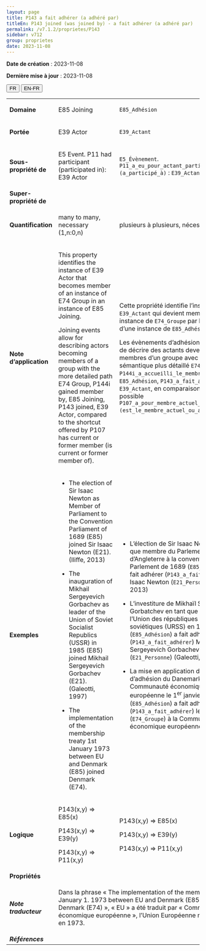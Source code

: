 ```yaml
---
layout: page
title: P143 a fait adhérer (a adhéré par)
titleEn: P143 joined (was joined by) - a fait adhérer (a adhéré par)
permalink: /v7.1.2/proprietes/P143
sidebar: v712
group: proprietes
date: 2023-11-08
---
```


**Date de création** : 2023-11-08

**Dernière mise à jour** : 2023-11-08

<div class="lang-buttons">
 <button id="fr" class="activate">FR</button>
 <button id="en-fr">EN-FR</button>
</div>

<table>
<tbody>
<tr>
<td><strong>Domaine</strong></td>
<td class="en">
<p>E85 Joining</p>
</td>
<td>
<p><code class="language-plaintext highlighter-rouge">E85_Adhésion</code></p>
</td>
</tr>
<tr>
<td><strong>Portée</strong></td>
<td class="en">
<p>E39 Actor</p>
</td>
<td>
<p><code class="language-plaintext highlighter-rouge">E39_Actant</code></p>
</td>
</tr>
<tr>
<td><strong>Sous-propriété de</strong></td>
<td class="en">
<p>E5 Event. P11 had participant (participated in): E39 Actor</p>
</td>
<td>
<p><code class="language-plaintext highlighter-rouge">E5_Évènement</code>. <code class="language-plaintext highlighter-rouge">P11_a_eu_pour_actant_participant (a_participé_à)</code> : <code class="language-plaintext highlighter-rouge">E39_Actant</code></p>
</td>
</tr>
<tr>
<td><strong>Super-propriété de</strong></td>
<td class="en">
</td>
<td>
</td>
</tr>
<tr>
<td><strong>Quantification</strong></td>
<td class="en">
<p>many to many, necessary (1,n:0,n)</p>
</td>
<td>
<p>plusieurs à plusieurs, nécessaire (1,n:0,n)</p>
</td>
</tr>
<tr>
<td><strong>Note d’application</strong></td>
<td class="en">
<p>This property identifies the instance of E39 Actor that becomes member of an instance of E74 Group in an instance of E85 Joining.</p>
<p>Joining events allow for describing actors becoming members of a group with the more detailed path E74 Group, P144i gained member by, E85 Joining, P143 joined, E39 Actor, compared to the shortcut offered by P107 has current or former member (is current or former member of).</p>
</td>
<td>
<p>Cette propriété identifie l’instance de <code class="language-plaintext highlighter-rouge">E39_Actant</code> qui devient membre d’une instance de <code class="language-plaintext highlighter-rouge">E74_Groupe</code> par l’intermédiaire d’une instance de <code class="language-plaintext highlighter-rouge">E85_Adhésion</code>.</p>
<p>Les évènements d’adhésion permettent de décrire des actants devenant membres d’un groupe avec le chemin sémantique plus détaillé <code class="language-plaintext highlighter-rouge">E74_Groupe</code>, <code class="language-plaintext highlighter-rouge">P144i_a_accueilli_le_membre_par</code>, <code class="language-plaintext highlighter-rouge">E85_Adhésion</code>, <code class="language-plaintext highlighter-rouge">P143_a_fait_adhérer</code>, <code class="language-plaintext highlighter-rouge">E39_Actant</code>, en comparaison du raccourci possible <code class="language-plaintext highlighter-rouge">P107_a_pour_membre_actuel_ou_antérieur (est_le_membre_actuel_ou_antérieur_de)</code>.</p>
</td>
</tr>
<tr>
<td><strong>Exemples</strong></td>
<td class="en">
<ul>
<li><p>The election of Sir Isaac Newton as Member of Parliament to the Convention Parliament of 1689 (E85) joined Sir Isaac Newton (E21). (Iliffe, 2013)</p>
</li>
<li><p>The inauguration of Mikhail Sergeyevich Gorbachev as leader of the Union of Soviet Socialist Republics (USSR) in 1985 (E85) joined Mikhail Sergeyevich Gorbachev (E21). (Galeotti, 1997)</p>
</li>
<li><p>The implementation of the membership treaty 1st January 1973 between EU and Denmark (E85) joined Denmark (E74).</p>
</li>
</ul>
</td>
<td>
<ul>
<li><p>L’élection de Sir Isaac Newton en tant que membre du Parlement d’Angleterre à la convention du Parlement de 1689 (<code class="language-plaintext highlighter-rouge">E85_Adhésion</code>) a fait adhérer (<code class="language-plaintext highlighter-rouge">P143_a_fait_adhérer</code>) Sir Isaac Newton (<code class="language-plaintext highlighter-rouge">E21_Personne</code>) (Iliffe, 2013)</p>
</li>
<li><p>L’investiture de Mikhaïl Sergueïevitch Gorbatchev en tant que dirigeant de l’Union des républiques socialistes soviétiques (URSS) en 1985 (<code class="language-plaintext highlighter-rouge">E85_Adhésion</code>) a fait adhérer (<code class="language-plaintext highlighter-rouge">P143_a_fait_adhérer</code>) Mikhail Sergeyevich Gorbachev (<code class="language-plaintext highlighter-rouge">E21_Personne</code>) (Galeotti, 1997)</p>
</li>
<li><p>La mise en application du traité d’adhésion du Danemark à la Communauté économique européenne le 1<sup>er</sup> janvier 1973 (<code class="language-plaintext highlighter-rouge">E85_Adhésion</code>) a fait adhérer (<code class="language-plaintext highlighter-rouge">P143_a_fait_adhérer</code>) le Danemark (<code class="language-plaintext highlighter-rouge">E74_Groupe</code>) à la Communauté économique européenne.</p>
</li>
</ul>
</td>
</tr>
<tr>
<td><strong>Logique</strong></td>
<td class="en">
<p>P143(x,y) ⇒ E85(x)</p>
<p>P143(x,y) ⇒ E39(y) </p>
<p>P143(x,y) ⇒ P11(x,y)</p>
</td>
<td>
<p>P143(x,y) ⇒ E85(x)</p>
<p>P143(x,y) ⇒ E39(y) </p>
<p>P143(x,y) ⇒ P11(x,y)</p>
</td>
</tr>
<tr>
<td><strong>Propriétés</strong></td>
<td class="en">
</td>
<td>
</td>
</tr>
<tr>
<td><strong><em>Note traducteur</em></strong></td>
<td colspan="2">
<p>Dans la phrase « The implementation of the membership treaty January 1. 1973 between EU and Denmark (E85) <em>joined</em> Denmark (E74) », « EU » a été traduit par « Communauté économique européenne », l’Union Européenne n’existant pas en 1973.</p>
</td>
</tr>
<tr>
<td><strong><em>Références</em></strong></td>
<td colspan="2">
<p><em></em></p>
</td>
</tr>
</tbody>
</table>
